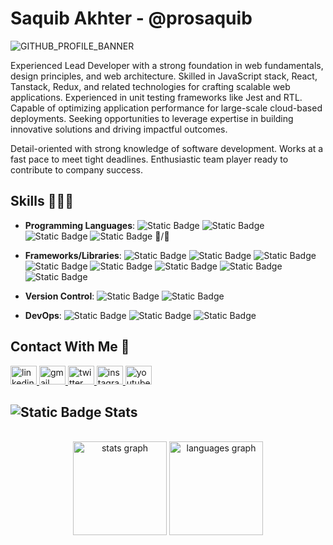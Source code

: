 # Saquib Akhter - @prosaquib

<picture>
 <source media="(prefers-color-scheme: dark)" srcset="https://www.canva.com/design/DAGOL_MuEig/WPzivPhfHOsVdbpN9AKoEw/view">
 <source media="(prefers-color-scheme: light)" srcset="https://github.com/user-attachments/assets/6ec12be4-c31a-4f9b-bb95-823b3f4ea1fb">
 <img alt="GITHUB_PROFILE_BANNER" src="https://github.com/user-attachments/assets/6ec12be4-c31a-4f9b-bb95-823b3f4ea1fb">
</picture>
<div align="left">
  <p>Experienced Lead Developer with a strong foundation in web fundamentals, design principles, and web architecture. Skilled in JavaScript stack, React, Tanstack, Redux, and related technologies for crafting scalable web applications. Experienced in unit testing frameworks like Jest and RTL. Capable of optimizing application performance for large-scale cloud-based deployments. Seeking opportunities to leverage expertise in building innovative solutions and driving impactful outcomes.</p>
</div>

Detail-oriented with strong knowledge of software development. Works at a fast pace to meet tight deadlines. Enthusiastic team player ready to contribute to company success.

## Skills 💪💪💪
- **Programming Languages**: ![Static Badge](https://img.shields.io/badge/Javascript-blue?style=plastic&logo=javascript&labelColor=black&color=black)
 ![Static Badge](https://img.shields.io/badge/Typescript-black?style=flat-square&logo=typescript) ![Static Badge](https://img.shields.io/badge/HTML-blue?style=flat-square&logo=html5) ![Static Badge](https://img.shields.io/badge/CSS-black?style=flat-square&logo=css3)
 💯/💯
- **Frameworks/Libraries**: ![Static Badge](https://img.shields.io/badge/React%20Js-black?style=flat-square&logo=react) ![Static Badge](https://img.shields.io/badge/Next%20Js-black?style=flat-square&logo=nextdotjs) ![Static Badge](https://img.shields.io/badge/Node%20Js-black?style=flat-square&logo=nodedotjs) ![Static Badge](https://img.shields.io/badge/React%20Router-black?style=flat-square&logo=reactrouter) ![Static Badge](https://img.shields.io/badge/React%20Query-black?style=flat-square&logo=reactquery) ![Static Badge](https://img.shields.io/badge/Jest-black?style=plastic&logo=jest&labelColor=black&color=black) ![Static Badge](https://img.shields.io/badge/Redux-black?style=plastic&logo=redux&labelColor=black&color=black) ![Static Badge](https://img.shields.io/badge/Webpack-black?style=plastic&logo=webpack&labelColor=black&color=black)



- **Version Control**: ![Static Badge](https://img.shields.io/badge/Git-black?style=flat-square&logo=git) ![Static Badge](https://img.shields.io/badge/GitHub-black?style=flat-square&logo=github)
- **DevOps**: ![Static Badge](https://img.shields.io/badge/Docker-black?style=flat-square&logo=docker) ![Static Badge](https://img.shields.io/badge/AWS-black?style=flat-square&logo=amazonwebservices) ![Static Badge](https://img.shields.io/badge/GCP-black?style=flat-square&logo=googlecloud)
## Contact With Me :handshake:
<div align="left">
  <a href="https://www.linkedin.com/in/prosaquib/" target="_blank">
    <img src="https://raw.githubusercontent.com/maurodesouza/profile-readme-generator/master/src/assets/icons/social/linkedin/default.svg" width="42" height="30" alt="linkedin logo"/>
  </a>
  
  <a href="prosaquib.akhter@gmail.com" target="_blank">
    <img src="https://raw.githubusercontent.com/maurodesouza/profile-readme-generator/master/src/assets/icons/social/gmail/default.svg" width="42" height="30" alt="gmail logo"/>
  </a>
  
  <a href="https://www.x.com/ece_saquib" target="_blank">
    <img src="https://raw.githubusercontent.com/maurodesouza/profile-readme-generator/master/src/assets/icons/social/twitter/default.svg" width="42" height="30" alt="twitter logo"/>
  </a>
  
  <a href="https://www.instagram.com/prosaquib" target="_blank">
    <img src="https://raw.githubusercontent.com/maurodesouza/profile-readme-generator/master/src/assets/icons/social/instagram/default.svg" width="42" height="30" alt="instagram logo"/>
  </a>
  
  <a href="https://www.youtube.com/@saquibakhter5801" target="_blank">
    <img src="https://raw.githubusercontent.com/maurodesouza/profile-readme-generator/master/src/assets/icons/social/youtube/default.svg" width="42" height="30" alt="youtube logo"/>
  </a>
</div>

## ![Static Badge](https://img.shields.io/badge/Github-black?style=plastic&logo=github&labelColor=black&color=black) Stats
<br clear="both">

<div align="center">
  <img src="https://github-readme-stats.vercel.app/api?username=prosaquib&hide_title=false&hide_rank=true&show_icons=true&include_all_commits=false&count_private=true&disable_animations=false&theme=monokai&locale=en&hide_border=false&order=1" height="150" alt="stats graph"  />
  <img src="https://github-readme-stats.vercel.app/api/top-langs?username=prosaquib&locale=en&hide_title=true&layout=compact&card_width=320&langs_count=5&theme=monokai&hide_border=true&order=2" height="150" alt="languages graph"  />
</div>

###
